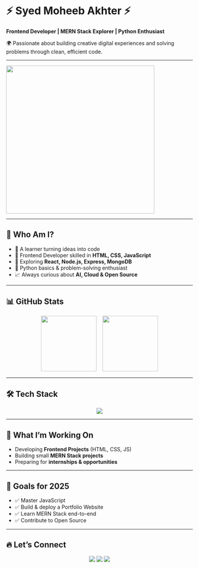 # ⚡ Syed Moheeb Akhter ⚡  

**Frontend Developer | MERN Stack Explorer | Python Enthusiast**  

🌍 Passionate about building creative digital experiences and solving problems through clean, efficient code.  

---

<img src="https://cdn.dribbble.com/users/1162077/screenshots/3848914/programmer.gif" width="400" align="center">

---

## 🤔 Who Am I?  
- 🚀 A learner turning ideas into code  
- 🎨 Frontend Developer skilled in **HTML, CSS, JavaScript**  
- 🌱 Exploring **React, Node.js, Express, MongoDB**  
- 🐍 Python basics & problem-solving enthusiast  
- 📈 Always curious about **AI, Cloud & Open Source**  

---

## 📊 GitHub Stats  
<p align="center">
  <img src="https://github-readme-stats.vercel.app/api?username=moheebakhter&show_icons=true&theme=radical" height="150"/>
  &nbsp;&nbsp;
  <img src="https://github-readme-stats.vercel.app/api/top-langs/?username=moheebakhter&layout=compact&theme=radical" height="150"/>
</p>  

---

## 🛠️ Tech Stack  
<p align="center">
  <img src="https://skillicons.dev/icons?i=html,css,js,react,nodejs,express,mongodb,python,git,github,linux,docker,aws" />
</p>

---

## 🌱 What I’m Working On  
- Developing **Frontend Projects** (HTML, CSS, JS)  
- Building small **MERN Stack projects**  
- Preparing for **internships & opportunities**  

---

## 🎯 Goals for 2025  
- ✅ Master JavaScript  
- ✅ Build & deploy a Portfolio Website  
- ✅ Learn MERN Stack end-to-end  
- ✅ Contribute to Open Source  

---

## 🔥 Let’s Connect  
<p align="center">
  <a href="https://github.com/moheebakhter"><img src="https://img.shields.io/badge/GitHub-333?style=for-the-badge&logo=github&logoColor=white" /></a>
  <a href="#"><img src="https://img.shields.io/badge/LinkedIn-0077b5?style=for-the-badge&logo=linkedin&logoColor=white" /></a>
  <a href="mailto:yourmail@example.com"><img src="https://img.shields.io/badge/Email-D14836?style=for-the-badge&logo=gmail&logoColor=white" /></a>
</p>
